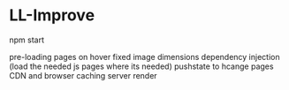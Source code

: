 # LL-Improve

npm start

pre-loading pages on hover
fixed image dimensions
dependency injection (load the needed js pages where its needed)
pushstate to hcange pages
CDN and browser caching
server render